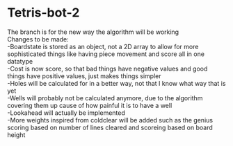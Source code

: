 # Tetris-bot-2
The branch is for the new way the algorithm will be working  
Changes to be made:  
-Boardstate is stored as an object, not a 2D array to allow for more sophisticated things like having piece movement and score all in one datatype  
-Cost is now score, so that bad things have negative values and good things have positive values, just makes things simpler  
-Holes will be calculated for in a better way, not that I know what way that is yet  
-Wells will probably not be calculated anymore, due to the algorithm covering them up cause of how painful it is to have a well  
-Lookahead will actually be implemented  
-More weights inspired from coldclear will be added such as the genius scoring based on number of lines cleared and scoreing based on board height  
